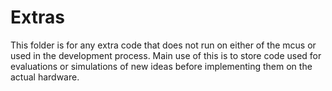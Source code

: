 # Extras

This folder is for any extra code that does not run on either of the mcus or used in the development process. Main use of this is to store code used for evaluations or simulations of new ideas before implementing them on the actual hardware.
